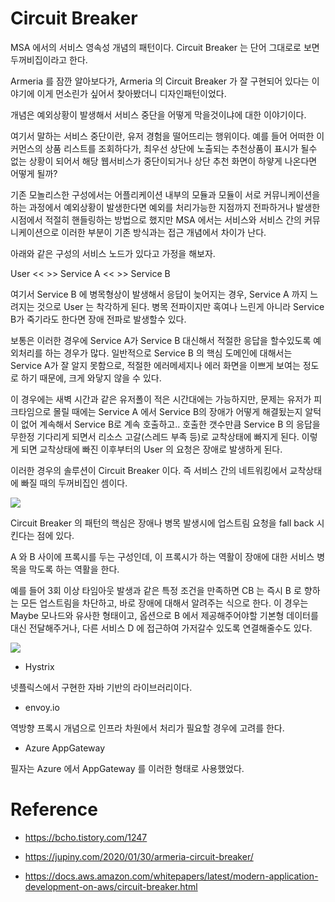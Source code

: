 # Circuit Breaker

MSA 에서의 서비스 영속성 개념의 패턴이다. Circuit Breaker 는 단어 그대로로 보면 두꺼비집이라고 한다. 

Armeria 를 잠깐 알아보다가, Armeria 의 Circuit Breaker 가 잘 구현되어 있다는 이야기에 이게 먼소린가 싶어서 찾아봤더니 디자인패턴이었다.

개념은 예외상황이 발생해서 서비스 중단을 어떻게 막을것이냐에 대한 이야기이다.

여기서 말하는 서비스 중단이란, 유저 경험을 떨어뜨리는 행위이다. 예를 들어 어떠한 이커먼스의 상품 리스트를 조회하다가, 최우선 상단에 노출되는 추천상품이 표시가 될수 없는 상황이 되어서 해당 웹서비스가 중단이되거나 상단 추천 화면이 하얗게 나온다면 어떻게 될까?

기존 모놀리스한 구성에서는 어플리케이션 내부의 모듈과 모듈이 서로 커뮤니케이션을 하는 과정에서 예외상황이 발생한다면 예외를 처리가능한 지점까지 전파하거나 발생한 시점에서 적절히 핸들링하는 방법으로 했지만 MSA 에서는 서비스와 서비스 간의 커뮤니케이션으로 이러한 부분이 기존 방식과는 접근 개념에서 차이가 난다.

아래와 같은 구성의 서비스 노드가 있다고 가정을 해보자.

User << >> Service A << >> Service B 

여기서 Service B 에 병목형상이 발생해서 응답이 늦어지는 경우, Service A 까지 느려지는 것으로 User 는 착각하게 된다. 병목 전파이지만 혹여나 느린게 아니라 Service B가 죽기라도 한다면 장애 전파로 발생할수 있다.

보통은 이러한 경우에 Service A가 Service B 대신해서 적절한 응답을 할수있도록 예외처리를 하는 경우가 많다. 일반적으로 Service B 의 핵심 도메인에 대해서는 Service A가 잘 알지 못함으로, 적절한 에러메세지나 에러 화면을 이쁘게 보여는 정도로 하기 때문에, 크게 와닿지 않을 수 있다. 

이 경우에는 새벽 시간과 같은 유저폴이 적은 시간대에는 가능하지만, 문제는 유저가 피크타임으로 몰릴 때에는 Service A 에서 Service B의 장애가 어떻게 해결됬는지 알턱이 없어 계속해서 Service B로 계속 호출하고.. 호출한 갯수만큼 Service B 의 응답을 무한정 기다리게 되면서 리소스 고갈(스레드 부족 등)로 교착상태에 빠지게 된다. 이렇게 되면 교착상태에 빠진 이후부터의 User 의 요청은 장애로 발생하게 된다.


이러한 경우의 솔루션이 Circuit Breaker 이다.  즉 서비스 간의 네트워킹에서 교착상태에 빠질 때의 두꺼비집인 셈이다.

<img src='https://docs.aws.amazon.com/whitepapers/latest/modern-application-development-on-aws/images/image8.png'>

Circuit Breaker 의 패턴의 핵심은 장애나 병목 발생시에 업스트림 요청을 fall back 시킨다는 점에 있다.

A 와 B 사이에 프록시를 두는 구성인데, 이 프록시가 하는 역활이 장애에 대한 서비스 병목을 막도록 하는 역활을 한다.
 
예를 들어 3회 이상 타임아웃 발생과 같은 특정 조건을 만족하면 CB 는 즉시 B 로 향하는 모든 업스트림을 차단하고, 바로 장애에 대해서 알려주는 식으로 한다. 이 경우는 Maybe 모나드와 유사한 형태이고, 옵션으로 B 에서 제공해주어야할 기본형 데이터를 대신 전달해주거나, 다른 서비스 D 에 접근하여 가저갈수 있도록 연결해줄수도 있다.

<img src='https://docs.aws.amazon.com/whitepapers/latest/modern-application-development-on-aws/images/image9.png'>


- Hystrix

넷플릭스에서 구현한 자바 기반의 라이브러리이다.

- envoy.io

역방향 프록시 개념으로 인프라 차원에서 처리가 필요할 경우에 고려를 한다.

- Azure AppGateway

필자는 Azure 에서 AppGateway 를 이러한 형태로 사용했었다.


# Reference

- https://bcho.tistory.com/1247

- https://jupiny.com/2020/01/30/armeria-circuit-breaker/

- https://docs.aws.amazon.com/whitepapers/latest/modern-application-development-on-aws/circuit-breaker.html
